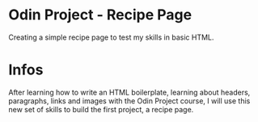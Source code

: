 # Odin Project - Recipe Page

Creating a simple recipe page to test my skills in basic HTML.

# Infos

After learning how to write an HTML boilerplate, learning about headers,  paragraphs, links and images with the Odin Project course, I will use this new set of skills to build the first project, a recipe page.


